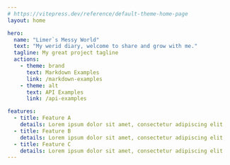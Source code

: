 ```yaml
---
# https://vitepress.dev/reference/default-theme-home-page
layout: home

hero:
  name: "Limer`s Messy World"
  text: "My werid diary, welcome to share and grow with me."
  tagline: My great project tagline
  actions:
    - theme: brand
      text: Markdown Examples
      link: /markdown-examples
    - theme: alt
      text: API Examples
      link: /api-examples

features:
  - title: Feature A
    details: Lorem ipsum dolor sit amet, consectetur adipiscing elit
  - title: Feature B
    details: Lorem ipsum dolor sit amet, consectetur adipiscing elit
  - title: Feature C
    details: Lorem ipsum dolor sit amet, consectetur adipiscing elit
---
```


